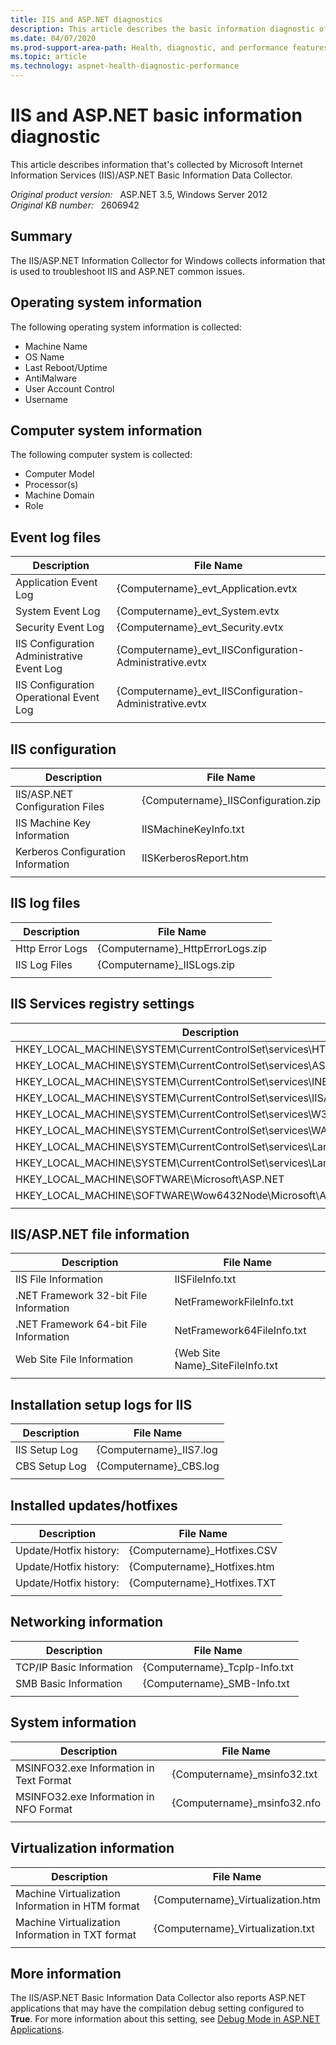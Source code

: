 ```yaml
---
title: IIS and ASP.NET diagnostics
description: This article describes the basic information diagnostic of IIS/ASP.NET.
ms.date: 04/07/2020
ms.prod-support-area-path: Health, diagnostic, and performance features
ms.topic: article
ms.technology: aspnet-health-diagnostic-performance
---
```

# IIS and ASP.NET basic information diagnostic

This article describes information that's collected by Microsoft Internet Information Services (IIS)/ASP.NET Basic Information Data Collector.

_Original product version:_ &nbsp; ASP.NET 3.5, Windows Server 2012  
_Original KB number:_ &nbsp; 2606942

## Summary

The IIS/ASP.NET Information Collector for Windows collects information that is used to troubleshoot IIS and ASP.NET common issues.

## Operating system information

The following operating system information is collected:

- Machine Name
- OS Name
- Last Reboot/Uptime
- AntiMalware
- User Account Control
- Username

## Computer system information

The following computer system is collected:

- Computer Model
- Processor(s)
- Machine Domain
- Role

## Event log files

|Description|File Name|
|---|---|
|Application Event Log|{Computername}_evt_Application.evtx|
|System Event Log|{Computername}_evt_System.evtx|
|Security Event Log|{Computername}_evt_Security.evtx|
|IIS Configuration Administrative Event Log|{Computername}_evt_IISConfiguration-Administrative.evtx|
|IIS Configuration Operational Event Log|{Computername}_evt_IISConfiguration-Administrative.evtx|
|||

## IIS configuration

|Description|File Name|
|---|---|
|IIS/ASP.NET Configuration Files|{Computername}_IISConfiguration.zip|
|IIS Machine Key Information|IISMachineKeyInfo.txt|
|Kerberos Configuration Information|IISKerberosReport.htm|
|||

## IIS log files

|Description|File Name|
|---|---|
|Http Error Logs|{Computername}_HttpErrorLogs.zip|
|IIS Log Files|{Computername}_IISLogs.zip|
|||

## IIS Services registry settings

|Description|File Name|
|---|---|
|HKEY_LOCAL_MACHINE\SYSTEM\CurrentControlSet\services\HTTP|{Computername}_REG_SERVICES_HTTP.TXT|
|HKEY_LOCAL_MACHINE\SYSTEM\CurrentControlSet\services\ASP|{Computername}_REG_SERVICES_ASP.TXT|
|HKEY_LOCAL_MACHINE\SYSTEM\CurrentControlSet\services\INETINFO|{Computername}_REG_SERVICES_INETINFO.TXT|
|HKEY_LOCAL_MACHINE\SYSTEM\CurrentControlSet\services\IISADMIN|{Computername}_REG_SERVICES_IISADMIN.txt|
|HKEY_LOCAL_MACHINE\SYSTEM\CurrentControlSet\services\W3SVC|{Computername}_REG_SERVICES_W3SVC.TXT|
|HKEY_LOCAL_MACHINE\SYSTEM\CurrentControlSet\services\WAS|{Computername}_REG_SERVICES_WAS.TXT|
|HKEY_LOCAL_MACHINE\SYSTEM\CurrentControlSet\services\LanManWorkstation|{Computername}_REG_SERVICES_LANMANWORKSTATION.TXT|
|HKEY_LOCAL_MACHINE\SYSTEM\CurrentControlSet\services\LanManServer|{Computername}_REG_SERVICES_LANMANSERVER.TXT|
|HKEY_LOCAL_MACHINE\SOFTWARE\Microsoft\ASP.NET|{Computername}_REG_SOFTWARE_ASPNET.TXT|
|HKEY_LOCAL_MACHINE\SOFTWARE\Wow6432Node\Microsoft\ASP.NET|{Computername}_REG_SOFTWARE_WOW6432NODE_ASPNET.TXT|
|||

## IIS/ASP.NET file information

|Description|File Name|
|---|---|
|IIS File Information|IISFileInfo.txt|
|.NET Framework 32-bit File Information|NetFrameworkFileInfo.txt|
|.NET Framework 64-bit File Information|NetFramework64FileInfo.txt|
|Web Site File Information|{Web Site Name}_SiteFileInfo.txt|
|||

## Installation setup logs for IIS

|Description|File Name|
|---|---|
|IIS Setup Log|{Computername}_IIS7.log|
|CBS Setup Log|{Computername}_CBS.log|
|||

## Installed updates/hotfixes

|Description|File Name|
|---|---|
|Update/Hotfix history:|{Computername}_Hotfixes.CSV|
|Update/Hotfix history:|{Computername}_Hotfixes.htm|
|Update/Hotfix history:|{Computername}_Hotfixes.TXT|
|||

## Networking information

|Description|File Name|
|---|---|
|TCP/IP Basic Information|{Computername}_TcpIp-Info.txt|
|SMB Basic Information|{Computername}_SMB-Info.txt|
|||

## System information

|Description|File Name|
|---|---|
|MSINFO32.exe Information in Text Format|{Computername}_msinfo32.txt|
|MSINFO32.exe Information in NFO Format|{Computername}_msinfo32.nfo|
|||

## Virtualization information

|Description|File Name|
|---|---|
|Machine Virtualization Information in HTM format|{Computername}_Virtualization.htm|
|Machine Virtualization Information in TXT format|{Computername}_Virtualization.txt|
|||

## More information

The IIS/ASP.NET Basic Information Data Collector also reports ASP.NET applications that may have the compilation debug setting configured to **True**. For more information about this setting, see [Debug Mode in ASP.NET Applications](https://support.microsoft.com/help/2580348).
